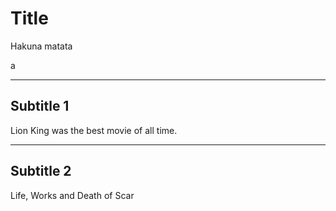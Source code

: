 # Title

Hakuna matata 

a

---

## Subtitle 1

Lion King was the best movie of all time.

---

## Subtitle 2

Life, Works and Death of Scar
